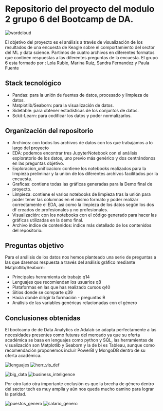 # Repositorio del proyecto del modulo 2 grupo 6 del Bootcamp de DA.

![wordcloud](https://user-images.githubusercontent.com/114858493/212744269-f98a38ba-04dc-45cd-8806-819ab83696f5.png)

El objetivo del proyecto es el análisis a través de visualización de los resultados de una encuesta de Keagle sobre el comportamiento del sector del ML y data science.
Partimos de cuatro archivos en diferentes formatos que continen respuestas a las diferentes preguntas de la encuesta.
El grupo 6 esta formado por : Lola Rubio, Marina Ruiz, Sandra Fernandez y Paula Fuente

## Stack tecnológico
- Pandas: para la unión de fuentes de datos, procesado y limpieza de datos.
- Matplotlib/Seaborn: para la visualización de datos.
- Sidetable: para obtener estadísticas de los conjuntos de datos.
- Sckit-Learn: para codificar los datos y poder normalizarlos.

## Organización del repositorio
- Archivos: con todos los archivos de datos con los que trabajamos a lo largo del proyecto
- EDA: podemos encontrar tres JupyterNotebook con el análisis exploratorio de los datos, uno previo más genérico y dos centrándonos en las preguntas objetivo.
- Exploracion_unificacion: contiene los notebooks realizados para la limpieza preliminar y la unión de los diferentes archivos facilitados por la encuesta.
- Graficas: contiene todas las gráficas generadas para la Demo final de proyecto.
- Limpieza: contiene el varios notebooks de limpieza tras la unión para poder tener las columnas en el mismo formato y poder realizar correctamente el EDA,  así como la limpieza de los datos según los dos df creados de profesionales y no profesionales.
- Visualización: con los notebooks con el código generado para hacer las gráficas utilizadas en la demo final. 
- Archivo indice de contenidos: indice más detallado de los contenidos del repositorio.


## Preguntas objetivo
Para el análisis de los datos nos hemos planteado una serie de preguntas a las que daremos respuesta a través del análisis gráfico mediante Matplotlib/Seaborn:
- Principales herramienta de trabajo q14
- Lenguajes que recomiendan los usuarios q8
- Plataformas en las que has realizado cursos  q40
- Sitios donde se  comparte q39
- Hacia donde dirigir la formación - preguntas B
- Análisis de las variables genéricas relacionadas con el género

## Conclusiones obtenidas
El bootcamp de de Data Analytics de Adalab se adapta perfectamente a las necesidades presentes como futuras del mercado ya que su oferta académica se basa en  lenguajes como python y SQL, las herramientas de visualización son Matplotlib y Seaborn y la de bi es Tableau, aunque como recomendación proponemos incluir PowerBI y MongoDB dentro de su oferta académica.

![lenguajes](https://user-images.githubusercontent.com/114858493/212744104-59910578-db05-4978-bec2-1cbf6fb5d778.png)
![herr_vis_def](https://user-images.githubusercontent.com/114858493/212744141-63fa1b0c-892e-4e51-85c0-0fc23a38c341.png)

![big_data](https://user-images.githubusercontent.com/114858493/212744135-fe755ac8-fa75-486a-b4c9-340b0042965a.png)
![business_inteligence](https://user-images.githubusercontent.com/114858493/212744138-5bbaa9b1-8cff-4fd5-9a6b-11113abdb6be.png)


Por otro lado otra importante coclusión es que la brecha de género dentro del sector tech es muy amplia y aún nos queda mucho camino para lograr la paridad. 

![puestos_genero](https://user-images.githubusercontent.com/114858493/212744142-655a0bb1-3a90-4487-864e-f007007cdfc4.png)
![salario_genero](https://user-images.githubusercontent.com/114858493/212744143-debfdee6-f079-496c-8087-b3543d3525a9.png)

